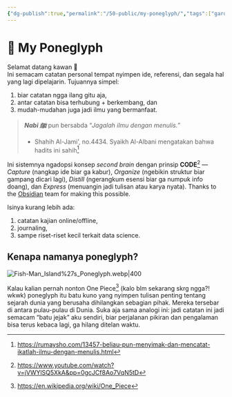 ```yaml
---
{"dg-publish":true,"permalink":"/50-public/my-poneglyph/","tags":["gardenEntry"]}
---
```



# 🌱 My Poneglyph 
Selamat datang kawan 👋  
Ini semacam catatan personal tempat nyimpen ide, referensi, dan segala hal yang lagi dipelajarin. Tujuannya simpel: 
1. biar catatan ngga ilang gitu aja, 
2. antar catatan bisa terhubung + berkembang, dan 
3. mudah-mudahan juga jadi ilmu yang bermanfaat.

>  ***Nabi ﷺ***  pun bersabda “_Jagalah ilmu dengan menulis._”
>  - Shahih Al-Jami’, no.4434. Syaikh Al-Albani mengatakan bahwa hadits ini sahih[^1]

Ini sistemnya ngadopsi konsep _second brain_ dengan prinsip **CODE**[^2] — _Capture_ (nangkap ide biar ga kabur), _Organize_ (ngebikin struktur biar gampang dicari lagi), _Distill_ (ngerangkum esensi biar ga numpuk info doang), dan _Express_ (menuangin jadi tulisan atau karya nyata). Thanks to the [Obsidian](https://obsidian.md/) team for making this possible.

 Isinya kurang lebih ada: 
1. catatan kajian online/offline, 
2. journaling, 
3. sampe riset-riset kecil terkait data science.

## Kenapa namanya poneglyph?

![Fish-Man_Island%27s_Poneglyph.webp|400](/img/user/40%20-%20Obsidian/Assets/Fish-Man_Island%2527s_Poneglyph.webp)

Kalau kalian pernah nonton One Piece[^3] (kalo blm sekarang skrg ngga?! wkwk) poneglyph itu batu kuno yang nyimpen tulisan penting tentang sejarah dunia yang berusaha dihilangkan sebagian pihak. Mereka tersebar di antara pulau-pulau di Dunia. Suka aja sama analogi ini: jadi catatan ini jadi semacam “batu jejak” aku sendiri, biar perjalanan pikiran dan pengalaman bisa terus kebaca lagi, ga hilang ditelan waktu. 



[^1]: https://rumaysho.com/13457-beliau-pun-menyimak-dan-mencatat-ikatlah-ilmu-dengan-menulis.html
	

[^2]: https://www.youtube.com/watch?v=jVWYlSQ5XkA&pp=0gcJCf8Ao7VqN5tD

[^3]: https://en.wikipedia.org/wiki/One_Piece
